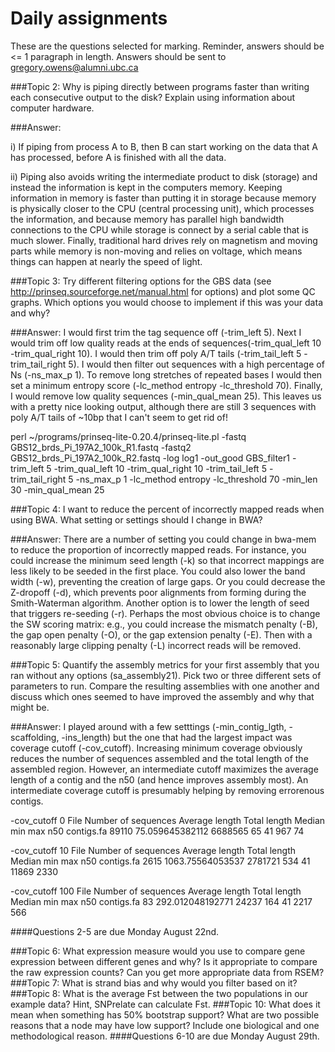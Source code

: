 # Daily assignments
These are the questions selected for marking. Reminder, answers should be <= 1 paragraph in length. 
Answers should be sent to gregory.owens@alumni.ubc.ca

###Topic 2:
Why is piping directly between programs faster than writing each consecutive output to the disk? Explain using information about computer hardware.

###Answer:

i) If piping from process A to B, then B can start working on the data that A has processed, before A is finished with all the data.

ii) Piping also avoids writing the intermediate product to disk (storage) and instead the information is kept in the computers memory. Keeping information in memory is faster than putting it in storage because memory is physically closer to the CPU (central processing unit), which processes the information, and because memory has parallel high bandwidth connections to the CPU while storage is connect by a serial cable that is much slower. Finally, traditional hard drives rely on magnetism and moving parts while memory is non-moving and relies on voltage, which means things can happen at nearly the speed of light.    

###Topic 3:
Try different filtering options for the GBS data (see http://prinseq.sourceforge.net/manual.html for options) and plot some QC graphs. Which options you would choose to implement if this was your data and why?

###Answer:
I would first trim the tag sequence off (-trim_left 5). Next I would trim off low quality reads at the ends of sequences(-trim_qual_left 10 -trim_qual_right 10). I would then trim off poly A/T tails (-trim_tail_left 5 -trim_tail_right 5). I would then filter out sequences with a high percentage of Ns (-ns_max_p 1). To remove long stretches of repeated bases I would then set a minimum entropy score (-lc_method entropy -lc_threshold 70). Finally, I would remove low quality sequences (-min_qual_mean 25). This leaves us with a pretty nice looking output, although there are still 3 sequences with poly A/T tails of ~10bp that I can't seem to get rid of!

perl ~/programs/prinseq-lite-0.20.4/prinseq-lite.pl -fastq GBS12_brds_Pi_197A2_100k_R1.fastq -fastq2 GBS12_brds_Pi_197A2_100k_R2.fastq -log log1 -out_good GBS_filter1 -trim_left 5 -trim_qual_left 10 -trim_qual_right 10 -trim_tail_left 5 -trim_tail_right 5 -ns_max_p 1 -lc_method entropy -lc_threshold 70 -min_len 30 -min_qual_mean 25

###Topic 4:
I want to reduce the percent of incorrectly mapped reads when using BWA. What setting or settings should I change in BWA?

###Answer:
There are a number of setting you could change in bwa-mem to reduce the proportion of incorrectly mapped reads. For instance, you could increase the minimum seed length (-k) so that incorrect mappings are less likely to be seeded in the first place. You could also lower the band width (-w), preventing the creation of large gaps. Or you could decrease the Z-dropoff (-d), which prevents poor alignments from forming during the Smith-Waterman algorithm. Another option is to lower the length of seed that triggers re-seeding (-r). Perhaps the most obvious choice is to change the SW scoring matrix: e.g., you could increase the mismatch penalty (-B), the gap open penalty (-O), or the gap extension penalty (-E). Then with a reasonably large clipping penalty (-L) incorrect reads will be removed. 

###Topic 5:
Quantify the assembly metrics for your first assembly that you ran without any options (sa_assembly21). Pick two or three different sets of parameters to run. Compare the resulting assemblies with one another and discuss which ones seemed to have improved the assembly and why that might be.

###Answer:
I played around with a few setttings (-min_contig_lgth, -scaffolding, -ins_length) but the one that had the largest impact was coverage cutoff (-cov_cutoff). Increasing minimum coverage obviously reduces the number of sequences assembled and the total length of the assembled region. However, an intermediate cutoff maximizes the average length of a contig and the n50 (and hence improves assembly most). An intermediate coverage cutoff is presumably helping by removing errorenous contigs.

-cov_cutoff 0
File		Number of sequences	Average length		Total length	Median	min	max	n50
contigs.fa	89110			75.059645382112		6688565		65	41	967	74

-cov_cutoff 10
File		Number of sequences	Average length		Total length	Median	min	max	n50
contigs.fa	2615			1063.75564053537	2781721		534	41	11869	2330

-cov_cutoff 100
File		Number of sequences	Average length		Total length	Median	min	max	n50
contigs.fa	83			292.012048192771	24237		164	41	2217	566

####Questions 2-5 are due Monday August 22nd.

###Topic 6:
What expression measure would you use to compare gene expression between different genes and why? Is it appropriate to compare the raw expression counts? Can you get more appropriate data from RSEM?
###Topic 7:
What is strand bias and why would you filter based on it?
###Topic 8:
What is the average Fst between the two populations in our example data? Hint, SNPrelate can calculate Fst.
###Topic 10:
What does it mean when something has 50% bootstrap support? What are two possible reasons that a node may have low support? Include one biological and one methodological reason.
####Questions 6-10 are due Monday August 29th.
